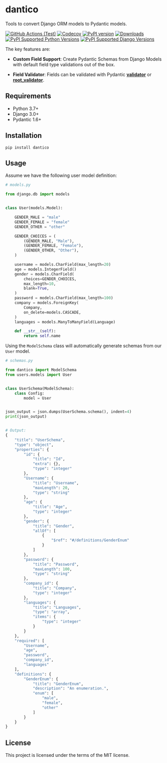 # dantico

Tools to convert Django ORM models to Pydantic models.

[![GitHub Actions (Test)](https://github.com/xshapira/dantico/workflows/Test/badge.svg)](https://github.com/xshapira/dantico)
[![Codecov](https://img.shields.io/codecov/c/gh/xshapira/dantico?color=%2334D058)](https://codecov.io/gh/xshapira/dantico)
[![PyPI version](https://badge.fury.io/py/dantico.svg)](https://badge.fury.io/py/dantico)
[![Downloads](https://pepy.tech/badge/dantico/month)](https://pepy.tech/project/dantico)
[![PyPI Supported Python Versions](https://img.shields.io/pypi/pyversions/dantico.svg)](https://pypi.python.org/pypi/dantico)
[![PyPI Supported Django Versions](https://img.shields.io/pypi/djversions/dantico.svg)](https://docs.djangoproject.com/en/dev/releases/)

The key features are:

- **Custom Field Support**: Create Pydantic Schemas from Django Models with default field type validations out of the box.

- **Field Validator**: Fields can be validated with Pydantic **[validator](https://pydantic-docs.helpmanual.io/usage/validators/)** or **[root_validator](https://pydantic-docs.helpmanual.io/usage/validators/)**.

## Requirements

- Python 3.7+
- Django 3.0+
- Pydantic 1.6+

## Installation

```
pip install dantico
```

## Usage

Assume we have the following user model definition:

```python
# models.py

from django.db import models


class User(models.Model):

    GENDER_MALE = "male"
    GENDER_FEMALE = "female"
    GENDER_OTHER = "other"

    GENDER_CHOICES = (
        (GENDER_MALE, "Male"),
        (GENDER_FEMALE, "Female"),
        (GENDER_OTHER, "Other"),
    )

    username = models.CharField(max_length=20)
    age = models.IntegerField()
    gender = models.CharField(
        choices=GENDER_CHOICES,
        max_length=10,
        blank=True,
    )
    password = models.CharField(max_length=100)
    company = models.ForeignKey(
        Company,
        on_delete=models.CASCADE,
    )
    languages = models.ManyToManyField(Language)

    def __str__(self):
        return self.name

```

Using the `ModelSchema` class will automatically generate schemas from our `User` model.

```python
# schemas.py

from dantico import ModelSchema
from users.models import User


class UserSchema(ModelSchema):
    class Config:
        model = User


json_output = json.dumps(UserSchema.schema(), indent=4)
print(json_output)


# Output:
{
    "title": "UserSchema",
    "type": "object",
    "properties": {
        "id": {
            "title": "Id",
            "extra": {},
            "type": "integer"
        },
        "Username": {
            "title": "Username",
            "maxLength": 20,
            "type": "string"
        },
        "age": {
            "title": "Age",
            "type": "integer"
        },
        "gender": {
            "title": "Gender",
            "allOf": [
                {
                    "$ref": "#/definitions/GenderEnum"
                }
            ]
        },
        "password": {
            "title": "Password",
            "maxLength": 100,
            "type": "string"
        },
        "company_id": {
            "title": "Company",
            "type": "integer"
        },
        "languages": {
            "title": "Languages",
            "type": "array",
            "items": {
                "type": "integer"
            }
        }
    },
    "required": [
        "Username",
        "age",
        "password",
        "company_id",
        "languages"
    ],
    "definitions": {
        "GenderEnum": {
            "title": "GenderEnum",
            "description": "An enumeration.",
            "enum": [
                "male",
                "female",
                "other"
            ]
        }
    }
}
```

## License

This project is licensed under the terms of the MIT license.

